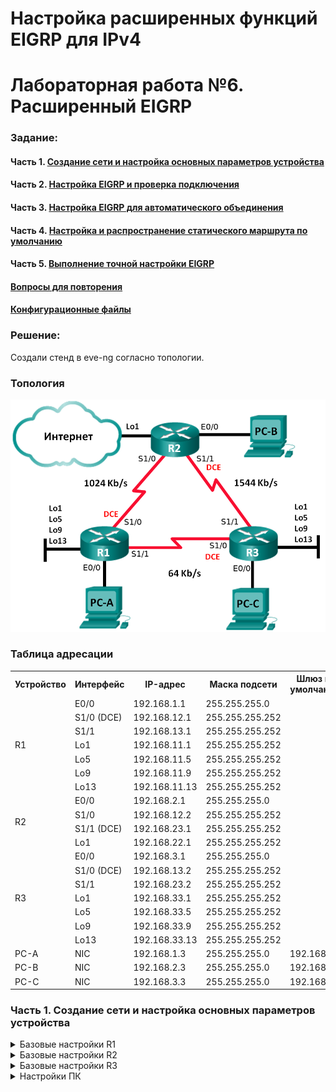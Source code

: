 ﻿# Настройка расширенных функций EIGRP для IPv4
# Лабораторная работа №6. Расширенный EIGRP



### Задание:

#### Часть 1. [Создание сети и настройка основных параметров устройства](README.md#часть-1-создание-сети-и-настройка-основных-параметров-устройства-1)

#### Часть 2. [Настройка EIGRP и проверка подключения](README.md#часть-2-настройка-eigrp-и-проверка-подключения-1)

#### Часть 3. [Настройка EIGRP для автоматического объединения](README.md#часть-3-настройка-eigrp-для-автоматического-объединения-1)

#### Часть 4. [Настройка и распространение статического маршрута по умолчанию](README.md#часть-4-настройка-и-распространение-статического-маршрута-по-умолчанию-1)

#### Часть 5. [Выполнение точной настройки EIGRP](README.md#часть-5-выполнение-точной-настройки-eigrp-1)

#### [Вопросы для повторения](README.md#вопросы-для-повторения-1)

#### [Конфигурационные файлы](README.md#конфигурационные-файлы-здесь)


### Решение:

Создали стенд в eve-ng согласно топологии.
### Топология
![network](network.png)

### Таблица адресации

<table>
  <tr>
    <th>Устройство</th>
    <th>Интерфейс</th>
    <th>IP-адрес</th>
    <th>Маска подсети</th>
    <th>Шлюз по умолчанию</th>
  </tr>
  <tr>
    <td rowspan="7">R1</td>
    <td>E0/0</td>
    <td>192.168.1.1</td>
    <td>255.255.255.0</td>
    <td rowspan="9"></td>
  </tr>
  <tr>
    <td>S1/0 (DCE)</td>
    <td>192.168.12.1</td>
    <td>255.255.255.252</td>
  </tr>
  <tr>
    <td>S1/1</td>
    <td>192.168.13.1</td>
    <td>255.255.255.252</td>
  </tr>
  <tr>
    <td>Lo1</td>
    <td>192.168.11.1</td>
    <td>255.255.255.252</td>
  </tr>
  <tr>
    <td>Lo5</td>
    <td>192.168.11.5</td>
    <td>255.255.255.252</td>
  </tr>
    <tr>
    <td>Lo9</td>
    <td>192.168.11.9</td>
    <td>255.255.255.252</td>
  </tr>
    <tr>
    <td>Lo13</td>
    <td>192.168.11.13</td>
    <td>255.255.255.252</td>
  </tr>

  <tr>
    <td rowspan="4">R2</td>
    <td>E0/0</td>
    <td>192.168.2.1</td>
    <td>255.255.255.0</td>
  </tr>
  <tr>
    <td>S1/0</td>
    <td>192.168.12.2</td>
    <td>255.255.255.252</td>
  </tr>
  <tr>
    <td>S1/1 (DCE)</td>
    <td>192.168.23.1</td>
    <td>255.255.255.252</td>
  </tr>
  <tr>
    <td>Lo1</td>
    <td>192.168.22.1</td>
    <td>255.255.255.252</td>
  </tr>
  <tr>
    <td rowspan="7">R3</td>
    <td>E0/0</td>
    <td>192.168.3.1</td>
    <td>255.255.255.0</td>
  </tr>
  <tr>
    <td>S1/0 (DCE)</td>
    <td>192.168.13.2</td>
    <td>255.255.255.252</td>
  </tr>
  <tr>
    <td>S1/1</td>
    <td>192.168.23.2</td>
    <td>255.255.255.252</td>
  </tr>
  <tr>
    <td>Lo1</td>
    <td>192.168.33.1</td>
    <td>255.255.255.252</td>
  </tr>
  <tr>
    <td>Lo5</td>
    <td>192.168.33.5</td>
    <td>255.255.255.252</td>
  </tr>
  <tr>
    <td>Lo9</td>
    <td>192.168.33.9</td>
    <td>255.255.255.252</td>
  </tr>
  <tr>
    <td>Lo13</td>
    <td>192.168.33.13</td>
    <td>255.255.255.252</td>
  </tr>
  <tr>
    <td>PC-A</td>
    <td>NIC</td>
    <td>192.168.1.3</td>
    <td>255.255.255.0</td>
    <td>192.168.1.1</td>
  </tr>
  <tr>
    <td>PC-B</td>
    <td>NIC</td>
    <td>192.168.2.3</td>
    <td>255.255.255.0</td>
    <td>192.168.2.1</td>
  </tr>
  <tr>
    <td>PC-C</td>
    <td>NIC</td>
    <td>192.168.3.3</td>
    <td>255.255.255.0</td>
    <td>192.168.3.1</td>
  </tr>
</table>

### Часть 1. Создание сети и настройка основных параметров устройства

<details>
 <summary>Базовые настройки R1</summary>

``` bash
Router>
Router>ena
Router#conf t
Router(config)#hostname R1
R1(config)#no logging console
R1(config)#no ip domain-lookup
R1(config)#service password-encryption 
R1(config)#enable secret class
R1(config)#line console 0
R1(config-line)#password cisco
R1(config-line)#logging synchronous
R1(config-line)#login
R1(config-line)#exit
R1(config)#line vty 0 4
R1(config-line)#password cisco
R1(config-line)#logging synchronous
R1(config-line)#login
R1(config-line)#exit
R1(config)#exit
R1#wr
Building configuration...
[OK]
R1#
R1#conf t
R1(config)#int e0/0
R1(config-if)#ip address 192.168.1.1 255.255.255.0
R1(config-if)#no shutdown
R1(config-if)#end
R1#
R1#conf t
R1(config)#int s1/0
R1(config-if)#no ip address 192.168.12.1 255.255.255.252
Invalid address
R1(config-if)#clock rate 128000
R1(config-if)#no shutdown
R1(config-if)#end
R1#
R1#conf t
R1(config)#int s1/1
R1(config-if)#no ip address 192.168.13.1 255.255.255.252
Invalid address
R1(config-if)#no shutdown
R1(config-if)#end
R1#
R1#conf t
R1(config)#int Lo1
R1(config-if)#ip address 192.168.11.1 255.255.255.252
R1(config-if)#no shutdown
R1(config-if)#end
R1#
R1#conf t
R1(config)#int Lo5
R1(config-if)#ip address 192.168.11.5 255.255.255.252
R1(config-if)#no shutdown
R1(config-if)#end
R1#
R1#conf t
R1(config)#int Lo9
R1(config-if)#ip address 192.168.11.9 255.255.255.252
R1(config-if)#no shutdown
R1(config-if)#end
R1#
R1#conf t
R1(config)#int Lo13
R1(config-if)#ip address 192.168.11.13 255.255.255.252
R1(config-if)#no shutdown
R1(config-if)#end
R1#wr
Building configuration...
[OK]
```
</details>

<details>
 <summary>Базовые настройки R2</summary>

``` bash
Router>
Router>ena
Router#conf t
Router(config)#hostname R2
R2(config)#no logging console
R2(config)#no ip domain-lookup
R2(config)#service password-encryption 
R2(config)#enable secret class
R2(config)#line console 0
R2(config-line)#password cisco
R2(config-line)#logging synchronous
R2(config-line)#login
R2(config-line)#exit
R2(config)#line vty 0 4
R2(config-line)#password cisco
R2(config-line)#logging synchronous
R2(config-line)#login
R2(config-line)#exit
R2(config)#exit
R2#wr
Building configuration...
[OK]
R2#
R2#conf t
R2(config)#int e0/0
R2(config-if)#ip address 192.168.2.1 255.255.255.0
R2(config-if)#no shutdown
R2(config-if)#end
R2#
R2#conf t
R2(config)#int s1/0
R2(config-if)#no ip address 192.168.12.2 255.255.255.252
Invalid address
R2(config-if)#no shutdown
R2(config-if)#end
R2#
R2#conf t
R2(config)#int s1/1
R2(config-if)#no ip address 192.168.23.1 255.255.255.252
Invalid address
R2(config-if)#clock rate 128000
R2(config-if)#no shutdown
R2(config-if)#end
R2#
R2#conf t
R2(config)#int Lo1
R2(config-if)#ip address 192.168.22.1 255.255.255.252
R2(config-if)#no shutdown
R2(config-if)#end
R2#wr
Building configuration...
[OK]
```
</details>

<details>
 <summary>Базовые настройки R3</summary>

``` bash
Router>ena
Router#conf t
Router(config)#hostname R3
R3(config)#no logging console
R3(config)#no ip domain-lookup
R3(config)#service password-encryption 
R3(config)#enable secret class
R3(config)#line console 0
R3(config-line)#password cisco
R3(config-line)#logging synchronous
R3(config-line)#login
R3(config-line)#exit
R3(config)#line vty 0 4
R3(config-line)#password cisco
R3(config-line)#logging synchronous
R3(config-line)#login
R3(config-line)#exit
R3(config)#exit
R3#wr
Building configuration...
[OK]
R3#
R3#conf t
R3(config)#int e0/0
R3(config-if)#ip address 192.168.3.1 255.255.255.0
R3(config-if)#no shutdown
R3(config-if)#end
R3#
R3#conf t
R3(config)#int s1/0
R3(config-if)#no ip address 192.168.13.2 255.255.255.252
Invalid address
R3(config-if)#clock rate 128000
R3(config-if)#no shutdown
R3(config-if)#end
R3#
R3#conf t
R3(config)#int s1/1
R3(config-if)#no ip address 192.168.23.2 255.255.255.252
Invalid address
R3(config-if)#no shutdown
R3(config-if)#end
R3#
R3#conf t
R3(config)#int Lo1
R3(config-if)#ip address 192.168.33.1 255.255.255.252
R3(config-if)#no shutdown
R3(config-if)#end
R3#
R3#conf t
R3(config)#int Lo5
R3(config-if)#ip address 192.168.33.5 255.255.255.252
R3(config-if)#no shutdown
R3(config-if)#end
R3#
R3#conf t
R3(config)#int Lo9
R3(config-if)#ip address 192.168.33.9 255.255.255.252
R3(config-if)#no shutdown
R3(config-if)#end
R3#
R3#conf t
R3(config)#int Lo13
R3(config-if)#ip address 192.168.33.13 255.255.255.252
R3(config-if)#no shutdown
R3(config-if)#end
R3#wr
Building configuration...
[OK]
```
</details>

<details>
 <summary>Настройки ПК</summary>

PC-A
``` bash
VPCS> set pcname PC-A

PC-A> ip 192.168.1.3/24 192.168.1.1
Checking for duplicate address...
PC1 : 192.168.1.3 255.255.255.0 gateway 192.168.1.1
```
PC-B
``` bash
VPCS> set pcname PC-B

PC-B> ip 192.168.2.3/24 192.168.2.1
Checking for duplicate address...
PC1 : 192.168.2.3 255.255.255.0 gateway 192.168.2.1
```
PC-C
``` bash
VPCS> set pcname PC-C

PC-C> ip 192.168.3.3/24 192.168.3.1
Checking for duplicate address...
PC1 : 192.168.3.3 255.255.255.0 gateway 192.168.3.1
```
</details>

